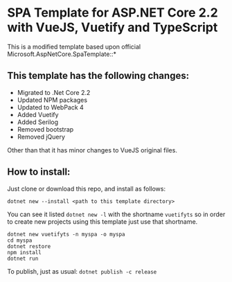 # SPA Template for ASP.NET Core 2.2 with VueJS, Vuetify and TypeScript

This is a modified template based upon official Microsoft.AspNetCore.SpaTemplate::*

## This template has the following changes:

- Migrated to .Net Core 2.2
- Updated NPM packages
- Updated to WebPack 4
- Added Vuetify
- Added Serilog
- Removed bootstrap
- Removed jQuery

Other than that it has minor changes to VueJS original files.

## How to install:

Just clone or download this repo, and install as follows:

```
dotnet new --install <path to this template directory>
```
You can see it listed `dotnet new -l` with the shortname `vuetifyts` so in order to create new projects using this template just use that shortname.

```
dotnet new vuetifyts -n myspa -o myspa
cd myspa
dotnet restore
npm install
dotnet run
```
To publish, just as usual: `dotnet publish -c release`